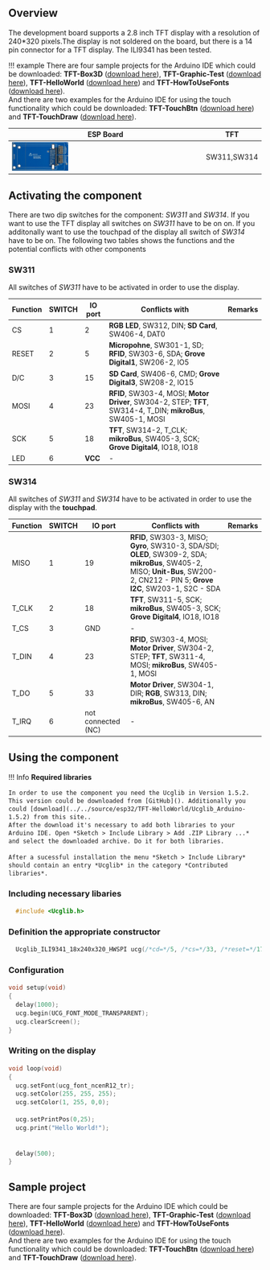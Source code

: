 ## Overview
The development board supports a 2.8 inch TFT display with a resolution of 240*320 pixels.The display is not soldered on the board, but there is a 14 pin connector for a TFT display. The ILI9341 has been tested.

!!! example
    There are four sample projects for the Arduino IDE which could be downloaded: **TFT-Box3D** ([download here](../../source/esp32/TFT-Box3D/TFT-Box3D.ino)), **TFT-Graphic-Test** ([download here](../../source/esp32/TFT-Graphic-Test/TFT-Graphic-Test.ino)), **TFT-HelloWorld** ([download here](../../source/esp32/TFT-HelloWorld/TFT-HelloWorld.ino)) and **TFT-HowToUseFonts** ([download here](../../source/esp32/TFT-HowToUseFonts/TFT-HowToUseFonts.ino)).  
And there are two examples for the Arduino IDE for using the touch functionality which could be downloaded: **TFT-TouchBtn** ([download here](../../source/esp32/TFT-TouchBtn/TFT-TouchBtn.ino)) and **TFT-TouchDraw** ([download here](../../source/esp32/TFT-TouchDraw/TFT-TouchDraw.ino)). 

ESP Board | TFT
--- | ---
<img src="/images/esp32/block_tft.png"  width="30%"> | SW311,SW314

## Activating the component
There are two dip switches for the component: *SW311* and *SW314*. If you want to use the TFT display all switches on *SW311* have to be on on. If you additonally want to use the touchpad of the display all switch of *SW314* have to be on. The following two tables shows the functions and the potential conflicts with other components

### SW311

All switches of *SW311* have to be activated in order to use the display.

Function|SWITCH|IO port|Conflicts with|Remarks|
|------------------|----------|----------|----------|----------|
|CS|1|2|**RGB LED**, SW312, DIN; **SD Card**, SW406-4, DAT0
|RESET|2|5|**Micropohne**, SW301-1, SD; **RFID**, SW303-6, SDA; **Grove Digital1**, SW206-2, IO5
|D/C|3|15|**SD Card**, SW406-6, CMD; **Grove Digital3**, SW208-2, IO15
|MOSI|4|23|**RFID**, SW303-4, MOSI; **Motor Driver**, SW304-2, STEP; **TFT**, SW314-4, T_DIN; **mikroBus**, SW405-1, MOSI
|SCK|5|18|**TFT**, SW314-2, T_CLK; **mikroBus**, SW405-3, SCK; **Grove Digital4**, IO18, IO18
|LED|6|**VCC**|-


### SW314

All switches of *SW311* and *SW314* have to be activated in order to use the display with the **touchpad**.

Function|SWITCH|IO port|Conflicts with|Remarks|
|------------------|----------|----------|----------|----------|
|MISO|1|19|**RFID**, SW303-3, MISO; **Gyro**, SW310-3, SDA/SDI; **OLED**, SW309-2, SDA; **mikroBus**, SW405-2, MISO; **Unit-Bus**, SW200-2, CN212 - PIN 5; **Grove I2C**, SW203-1, S2C - SDA
|T_CLK|2|18|**TFT**, SW311-5, SCK; **mikroBus**, SW405-3, SCK; **Grove Digital4**, IO18, IO18
|T_CS|3|GND|-
|T_DIN|4|23|**RFID**, SW303-4, MOSI; **Motor Driver**, SW304-2, STEP; **TFT**, SW311-4, MOSI; **mikroBus**, SW405-1, MOSI
|T_DO|5|33|**Motor Driver**, SW304-1, DIR; **RGB**, SW313, DIN; **mikroBus**, SW405-6, AN
|T_IRQ|6|not connected (NC)|-

## Using the component

!!! Info
    **Required libraries**

    In order to use the component you need the Ucglib in Version 1.5.2. This version could be downloaded from [GitHub](). Additionally you could [download](../../source/esp32/TFT-HelloWorld/Ucglib_Arduino-1.5.2) from this site..
    After the download it's necessary to add both libraries to your Arduino IDE. Open *Sketch > Include Library > Add .ZIP Library ...* and select the downloaded archive. Do it for both libraries.

    After a sucessful installation the menu *Sketch > Include Library* should contain an entry *Ucglib* in the category *Contributed libraries*.

### Including necessary libaries

```c
  #include <Ucglib.h>
```

### Definition the appropriate constructor

```c
  Ucglib_ILI9341_18x240x320_HWSPI ucg(/*cd=*/5, /*cs=*/33, /*reset=*/17);
```

### Configuration

```c
void setup(void)
{
  delay(1000);
  ucg.begin(UCG_FONT_MODE_TRANSPARENT);
  ucg.clearScreen();
}
```

### Writing on the display

```c
void loop(void)
{
  ucg.setFont(ucg_font_ncenR12_tr);
  ucg.setColor(255, 255, 255);
  ucg.setColor(1, 255, 0,0);

  ucg.setPrintPos(0,25);
  ucg.print("Hello World!");


  delay(500);
}
```


## Sample project
There are four sample projects for the Arduino IDE which could be downloaded: **TFT-Box3D** ([download here](../../source/esp32/TFT-Box3D/TFT-Box3D.ino)), **TFT-Graphic-Test** ([download here](../../source/esp32/TFT-Graphic-Test/TFT-Graphic-Test.ino)), **TFT-HelloWorld** ([download here](../../source/esp32/TFT-HelloWorld/TFT-HelloWorld.ino)) and **TFT-HowToUseFonts** ([download here](../../source/esp32/TFT-HowToUseFonts/TFT-HowToUseFonts.ino)).  
And there are two examples for the Arduino IDE for using the touch functionality which could be downloaded: **TFT-TouchBtn** ([download here](../../source/esp32/TFT-TouchBtn/TFT-TouchBtn.ino)) and **TFT-TouchDraw** ([download here](../../source/esp32/TFT-TouchDraw/TFT-TouchDraw.ino)). 
